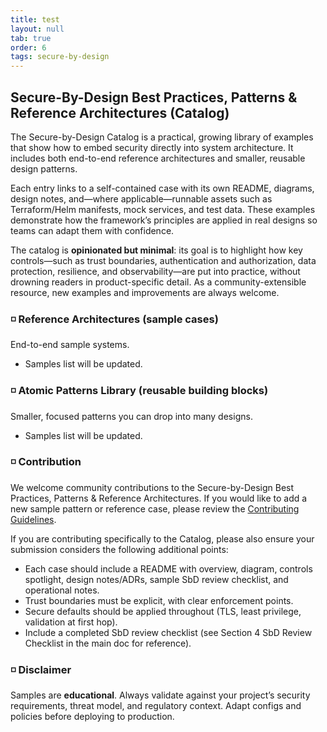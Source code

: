 ```yaml
---
title: test
layout: null
tab: true
order: 6
tags: secure-by-design
---
```


## Secure-By-Design Best Practices, Patterns & Reference Architectures (Catalog)

The Secure-by-Design Catalog is a practical, growing library of examples that show how to embed security directly into system architecture. It includes both end-to-end reference architectures and smaller, reusable design patterns.

Each entry links to a self-contained case with its own README, diagrams, design notes, and—where applicable—runnable assets such as Terraform/Helm manifests, mock services, and test data. These examples demonstrate how the framework’s principles are applied in real designs so teams can adapt them with confidence.

The catalog is **opinionated but minimal**: its goal is to highlight how key controls—such as trust boundaries, authentication and authorization, data protection, resilience, and observability—are put into practice, without drowning readers in product-specific detail. As a community-extensible resource, new examples and improvements are always welcome.

### ◽ Reference Architectures (sample cases)

End-to-end sample systems.

- Samples list will be updated.

### ◽ Atomic Patterns Library (reusable building blocks)

Smaller, focused patterns you can drop into many designs.

- Samples list will be updated.

### ◽ Contribution

We welcome community contributions to the Secure-by-Design Best Practices, Patterns & Reference Architectures. If you would like to add a new sample pattern or reference case, please review the [Contributing Guidelines](https://github.com/OWASP/www-project-secure-by-design-framework?tab=contributing-ov-file).

If you are contributing specifically to the Catalog, please also ensure your submission considers the following additional points:

- Each case should include a README with overview, diagram, controls spotlight, design notes/ADRs, sample SbD review checklist, and operational notes.
- Trust boundaries must be explicit, with clear enforcement points.
- Secure defaults should be applied throughout (TLS, least privilege, validation at first hop).
- Include a completed SbD review checklist (see Section 4 SbD Review Checklist in the main doc for reference).

### ◽ Disclaimer

Samples are **educational**. Always validate against your project’s security requirements, threat model, and regulatory context. Adapt configs and policies before deploying to production.
